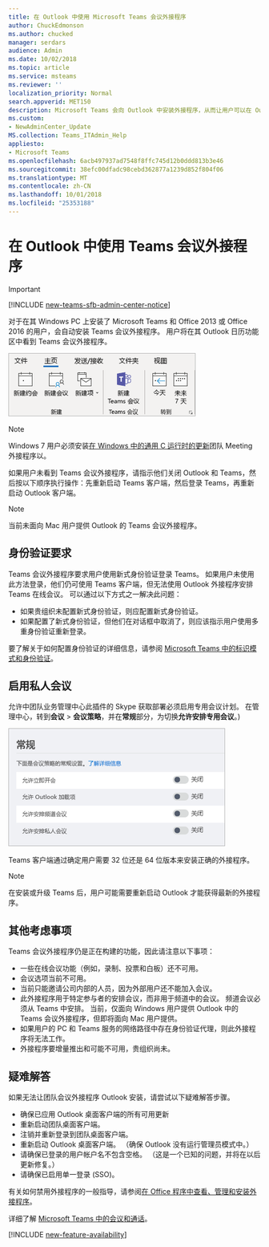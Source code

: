 ```yaml
---
title: 在 Outlook 中使用 Microsoft Teams 会议外接程序
author: ChuckEdmonson
ms.author: chucked
manager: serdars
audience: Admin
ms.date: 10/02/2018
ms.topic: article
ms.service: msteams
ms.reviewer: ''
localization_priority: Normal
search.appverid: MET150
description: Microsoft Teams 会向 Outlook 中安装外接程序，从而让用户可以在 Outlook 中安排 Teams 会议。
ms.custom:
- NewAdminCenter_Update
MS.collection: Teams_ITAdmin_Help
appliesto:
- Microsoft Teams
ms.openlocfilehash: 6acb497937ad7548f8ffc745d12b0ddd813b3e46
ms.sourcegitcommit: 38efc00dfadc98cebd362877a1239d852f804f06
ms.translationtype: MT
ms.contentlocale: zh-CN
ms.lasthandoff: 10/01/2018
ms.locfileid: "25353188"
---
```

<a name="use-the-teams-meeting-add-in-in-outlook"></a>在 Outlook 中使用 Teams 会议外接程序
=======================================
> [!IMPORTANT]
> [!INCLUDE [new-teams-sfb-admin-center-notice](includes/new-teams-sfb-admin-center-notice.md)]

对于在其 Windows PC 上安装了 Microsoft Teams 和 Office 2013 或 Office 2016 的用户，会自动安装 Teams 会议外接程序。 用户将在其 Outlook 日历功能区中看到 Teams 会议外接程序。 

![Outlook 功能区中的 Teams 外接程序屏幕截图。](media/Teams-add-in-for-Outlook.png)

> [!NOTE]
> Windows 7 用户必须安装[在 Windows 中的通用 C 运行时的更新](https://support.microsoft.com/help/2999226/update-for-universal-c-runtime-in-windows)团队 Meeting 外接程序以。

如果用户未看到 Teams 会议外接程序，请指示他们关闭 Outlook 和 Teams，然后按以下顺序执行操作：先重新启动 Teams 客户端，然后登录 Teams，再重新启动 Outlook 客户端。

> [!NOTE]
> 当前未面向 Mac 用户提供 Outlook 的 Teams 会议外接程序。

## <a name="authentication-requirements"></a>身份验证要求

Teams 会议外接程序要求用户使用新式身份验证登录 Teams。 如果用户未使用此方法登录，他们仍可使用 Teams 客户端，但无法使用 Outlook 外接程序安排 Teams 在线会议。 可以通过以下方式之一解决此问题：

- 如果贵组织未配置新式身份验证，则应配置新式身份验证。
- 如果配置了新式身份验证，但他们在对话框中取消了，则应该指示用户使用多重身份验证重新登录。

要了解关于如何配置身份验证的详细信息，请参阅 [Microsoft Teams 中的标识模式和身份验证](identify-models-authentication.md)。

## <a name="enable-private-meetings"></a>启用私人会议

允许中团队业务管理中心此插件的 Skype 获取部署必须启用专用会议计划。 在管理中心，转到**会议** > **会议策略**，并在**常规**部分，为切换**允许安排专用会议**。)

![Skype 业务管理中心的团队中的设置的屏幕截图。](media/teams-add-in-for-outlook-image1.png)

Teams 客户端通过确定用户需要 32 位还是 64 位版本来安装正确的外接程序。

> [!NOTE]
> 在安装或升级 Teams 后，用户可能需要重新启动 Outlook 才能获得最新的外接程序。

## <a name="other-considerations"></a>其他考虑事项

Teams 会议外接程序仍是正在构建的功能，因此请注意以下事项：
- 一些在线会议功能（例如，录制、投票和白板）还不可用。
- 会议选项当前不可用。
- 当前只能邀请公司内部的人员，因为外部用户还不能加入会议。
- 此外接程序用于特定参与者的安排会议，而非用于频道中的会议。 频道会议必须从 Teams 中安排。 当前，仅面向 Windows 用户提供 Outlook 中的 Teams 会议外接程序，但即将面向 Mac 用户提供。
- 如果用户的 PC 和 Teams 服务的网络路径中存在身份验证代理，则此外接程序将无法工作。
- 外接程序要增量推出和可能不可用，贵组织尚未。

## <a name="troubleshooting"></a>疑难解答

如果无法让团队会议外接程序 Outlook 安装，请尝试以下疑难解答步骤。

- 确保已应用 Outlook 桌面客户端的所有可用更新 
- 重新启动团队桌面客户端。
- 注销并重新登录到团队桌面客户端。
- 重新启动 Outlook 桌面客户端。 （确保 Outlook 没有运行管理员模式中。）
- 请确保已登录的用户帐户名不包含空格。 （这是一个已知的问题，并将在以后更新修复。）
- 请确保已启用单一登录 (SSO)。

有关如何禁用外接程序的一般指导，请参阅[在 Office 程序中查看、管理和安装外接程序](https://support.office.com/article/View-manage-and-install-add-ins-in-Office-programs-16278816-1948-4028-91E5-76DCA5380F8D)。

详细了解 [Microsoft Teams 中的会议和通话](https://support.office.com/article/Meetings-and-calls-d92432d5-dd0f-4d17-8f69-06096b6b48a8)。

[!INCLUDE [new-feature-availability](includes/new-feature-availability.md)]

